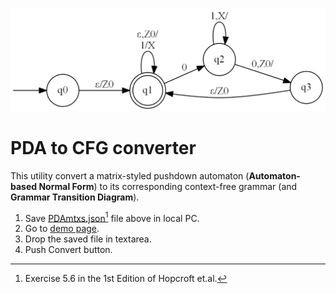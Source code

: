 ![](https://github.com/ubeito/PDAtoCFGconverter/blob/main/PDAmtxs.png)

# PDA to CFG converter

This utility convert a matrix-styled pushdown automaton (**Automaton-based Normal Form**) to its corresponding context-free grammar (and **Grammar Transition Diagram**).

1. Save [PDAmtxs.json](https://github.com/ubeito/PDAtoCFGconverter/blob/main/PDAmtxs.json)[^1] file above in local PC. 
2. Go to [demo page](https://ubeito.github.io//PDAtoCFG.html).
3. Drop the saved file in textarea.
4. Push Convert button.

[^1]: Exercise 5.6 in the 1st Edition of Hopcroft et.al.

